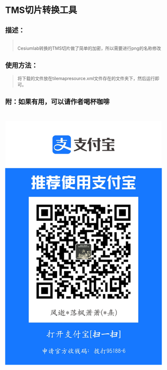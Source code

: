 # TMS切片转换工具
## 描述：
> <br> Cesiumlab转换的TMS切片做了简单的加密，所以需要进行png的名称修改

## 使用方法：
> 将下载的文件放在tilemapresource.xml文件存在的文件夹下，然后运行即可。

## 附：如果有用，可以请作者喝杯咖啡
<br> <center>![image](../picture/1635322512.jpg)</center>

